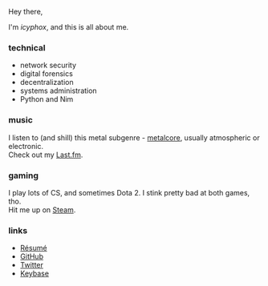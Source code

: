 Hey there,

I'm *icyphox*, and this is all about me.

### technical
- network security
- digital forensics
- decentralization
- systems administration
- Python and Nim

### music
I listen to (and shill) this metal subgenre - [metalcore](https://en.wikipedia.org/wiki/Metalcore), usually atmospheric or electronic.  
Check out my [Last.fm](https://www.last.fm/user/Icyphox).

### gaming
I play lots of CS, and sometimes Dota 2. I stink pretty bad at both games, tho.  
Hit me up on [Steam](https://steamcommunity.com/id/icyphox).

### links

- [R&eacute;sum&eacute;](https://xix.ph0x.me/resume.pdf)
- [GitHub](https://github.com/icyphox)
- [Twitter](https://twitter.com/icyphox)
- [Keybase](https://keybase.io/icyphox)

